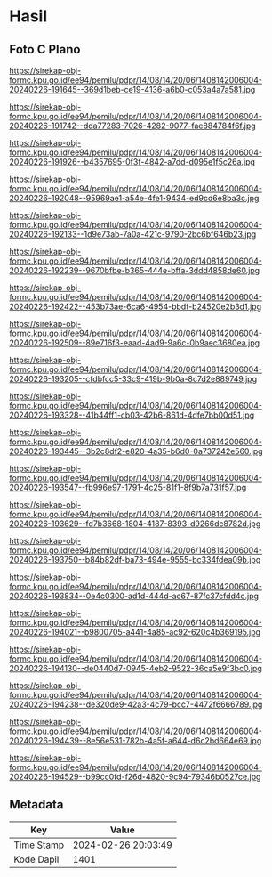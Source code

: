 # Hasil

## Foto C Plano

https://sirekap-obj-formc.kpu.go.id/ee94/pemilu/pdpr/14/08/14/20/06/1408142006004-20240226-191645--369d1beb-ce19-4136-a6b0-c053a4a7a581.jpg

https://sirekap-obj-formc.kpu.go.id/ee94/pemilu/pdpr/14/08/14/20/06/1408142006004-20240226-191742--dda77283-7026-4282-9077-fae884784f6f.jpg

https://sirekap-obj-formc.kpu.go.id/ee94/pemilu/pdpr/14/08/14/20/06/1408142006004-20240226-191926--b4357695-0f3f-4842-a7dd-d095e1f5c26a.jpg

https://sirekap-obj-formc.kpu.go.id/ee94/pemilu/pdpr/14/08/14/20/06/1408142006004-20240226-192048--95969ae1-a54e-4fe1-9434-ed9cd6e8ba3c.jpg

https://sirekap-obj-formc.kpu.go.id/ee94/pemilu/pdpr/14/08/14/20/06/1408142006004-20240226-192133--1d9e73ab-7a0a-421c-9790-2bc6bf646b23.jpg

https://sirekap-obj-formc.kpu.go.id/ee94/pemilu/pdpr/14/08/14/20/06/1408142006004-20240226-192239--9670bfbe-b365-444e-bffa-3ddd4858de60.jpg

https://sirekap-obj-formc.kpu.go.id/ee94/pemilu/pdpr/14/08/14/20/06/1408142006004-20240226-192422--453b73ae-6ca6-4954-bbdf-b24520e2b3d1.jpg

https://sirekap-obj-formc.kpu.go.id/ee94/pemilu/pdpr/14/08/14/20/06/1408142006004-20240226-192509--89e716f3-eaad-4ad9-9a6c-0b9aec3680ea.jpg

https://sirekap-obj-formc.kpu.go.id/ee94/pemilu/pdpr/14/08/14/20/06/1408142006004-20240226-193205--cfdbfcc5-33c9-419b-9b0a-8c7d2e889749.jpg

https://sirekap-obj-formc.kpu.go.id/ee94/pemilu/pdpr/14/08/14/20/06/1408142006004-20240226-193328--41b44ff1-cb03-42b6-861d-4dfe7bb00d51.jpg

https://sirekap-obj-formc.kpu.go.id/ee94/pemilu/pdpr/14/08/14/20/06/1408142006004-20240226-193445--3b2c8df2-e820-4a35-b6d0-0a737242e560.jpg

https://sirekap-obj-formc.kpu.go.id/ee94/pemilu/pdpr/14/08/14/20/06/1408142006004-20240226-193547--fb996e97-1791-4c25-81f1-8f9b7a731f57.jpg

https://sirekap-obj-formc.kpu.go.id/ee94/pemilu/pdpr/14/08/14/20/06/1408142006004-20240226-193629--fd7b3668-1804-4187-8393-d9266dc8782d.jpg

https://sirekap-obj-formc.kpu.go.id/ee94/pemilu/pdpr/14/08/14/20/06/1408142006004-20240226-193750--b84b82df-ba73-494e-9555-bc334fdea09b.jpg

https://sirekap-obj-formc.kpu.go.id/ee94/pemilu/pdpr/14/08/14/20/06/1408142006004-20240226-193834--0e4c0300-ad1d-444d-ac67-87fc37cfdd4c.jpg

https://sirekap-obj-formc.kpu.go.id/ee94/pemilu/pdpr/14/08/14/20/06/1408142006004-20240226-194021--b9800705-a441-4a85-ac92-620c4b369195.jpg

https://sirekap-obj-formc.kpu.go.id/ee94/pemilu/pdpr/14/08/14/20/06/1408142006004-20240226-194130--de0440d7-0945-4eb2-9522-36ca5e9f3bc0.jpg

https://sirekap-obj-formc.kpu.go.id/ee94/pemilu/pdpr/14/08/14/20/06/1408142006004-20240226-194238--de320de9-42a3-4c79-bcc7-4472f6666789.jpg

https://sirekap-obj-formc.kpu.go.id/ee94/pemilu/pdpr/14/08/14/20/06/1408142006004-20240226-194439--8e56e531-782b-4a5f-a644-d6c2bd664e69.jpg

https://sirekap-obj-formc.kpu.go.id/ee94/pemilu/pdpr/14/08/14/20/06/1408142006004-20240226-194529--b99cc0fd-f26d-4820-9c94-79346b0527ce.jpg


## Metadata

| Key        | Value               |
| ---------- | ------------------- |
| Time Stamp | 2024-02-26 20:03:49 |
| Kode Dapil | 1401                |



